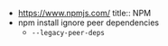 - https://www.npmjs.com/
  title:: NPM
- npm install ignore peer dependencies
	- `--legacy-peer-deps`